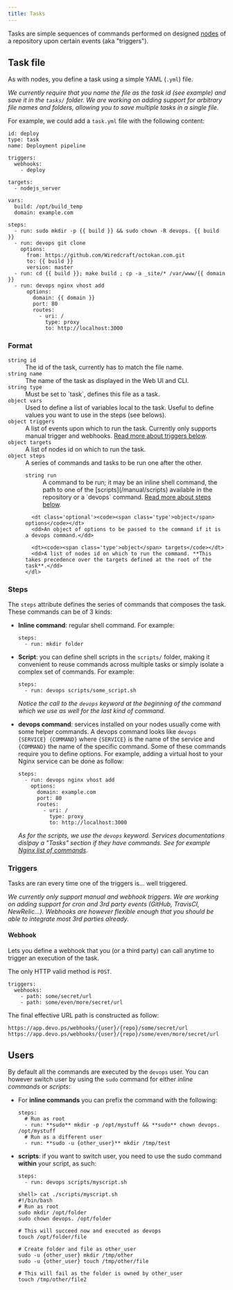 ```yaml
---
title: Tasks
---
```


Tasks are simple sequences of commands performed on designed [nodes](/manual/nodes) of a repository upon certain events (aka "triggers").

## Task file

As with nodes, you define a task using a simple YAML (`.yml`) file.

*We currently require that you name the file as the task id (see example) and save it in the `tasks/` folder. We are working on adding support for arbitrary file names and folders, allowing you to save multiple tasks in a single file.*

For example, we could add a `task.yml` file with the following content:

    id: deploy
    type: task
    name: Deployment pipeline

    triggers:
      webhooks:
        - deploy
    
    targets:
      - nodejs_server
    
    vars:
      build: /opt/build_temp
      domain: example.com
    
    steps:
      - run: sudo mkdir -p {{ build }} && sudo chown -R devops. {{ build }}
      - run: devops git clone
        options:
          from: https://github.com/Wiredcraft/octokan.com.git
          to: {{ build }}
          version: master
      - run: cd {{ build }}; make build ; cp -a _site/* /var/www/{{ domain }}
      - run: devops nginx vhost add
          options:
            domain: {{ domain }}
            port: 80
            routes:
              - uri: /
                type: proxy
                to: http://localhost:3000

### Format

<dl>
  <dt><code><span class='type'>string</span> id</code></dt>
  <dd>The id of the task, currently has to match the file name.</dd>

  <dt><code><span class='type'>string</span> name</code></dt>
  <dd>The name of the task as displayed in the Web UI and CLI.</dd>

  <dt><code><span class='type'>string</span> type</code></dt>
  <dd>Must be set to `task`, defines this file as a task.</dd>
  
  <dt class='optional'><code><span class='type'>object</span> vars</code></dt>
  <dd>Used to define a list of variables local to the task. Useful to define values you want to use in the steps (see belows).</dd>

  <dt class='optional'><code><span class='type'>object</span> triggers</code></dt>
  <dd>A list of events upon which to run the task. Currently only supports manual trigger and webhooks. <a href='#triggers'>Read more about triggers below</a>.</dd>

  <dt><code><span class='type'>object</span> targets</code></dt>
  <dd>A list of nodes id on which to run the task.</dd>

  <dt><code><span class='type'>object</span> steps</code></dt>
  <dd>
    A series of commands and tasks to be run one after the other.
    <dl>
      <dt><code><span class='type'>string</span> run</code></dt>
      <dd>A command to be run; it may be an inline shell command, the path to one of the [scripts](/manual/scripts) available in the repository or a `devops` command. <a href='#steps'>Read more about steps below</a>.</dd>
      
      <dt class='optional'><code><span class='type'>object</span> options</code></dt>
      <dd>An object of options to be passed to the command if it is a devops command.</dd>

      <dt><code><span class='type'>object</span> targets</code></dt>
      <dd>A list of nodes id on which to run the command. **This takes precedence over the targets defined at the root of the task**.</dd>
    </dl>
  </dd>
</dl>

### Steps

The `steps` attribute defines the series of commands that composes the task. These commands can be of 3 kinds:

- **Inline command**: regular shell command. For example:

      steps:
        - run: mkdir folder

- **Script**: you can define shell scripts in the `scripts/` folder, making it convenient to reuse commands across multiple tasks or simply isolate a complex set of commands. For example:

      steps:
        - run: devops scripts/some_script.sh

    *Notice the call to the `devops` keyword at the beginning of the command which we use as well for the last kind of command.*

- **devops command**: services installed on your nodes usually come with some helper commands. A devops command looks like `devops {SERVICE} {COMMAND}` where `{SERVICE}` is the name of the service and `{COMMAND}` the name of the specific command. Some of these commands require you to define options. For example, adding a virtual host to your Nginx service can be done as follow:

      steps:
        - run: devops nginx vhost add
          options:
            domain: example.com
            port: 80
            routes:
              - uri: /
                type: proxy
                to: http://localhost:3000

    *As for the scripts, we use the `devops` keyword. Services documentations dislpay a "Tasks" section if they have commands. See for example [Nginx list of commands](/services/nginx#tasks).*

### Triggers

Tasks are ran every time one of the triggers is... well triggered.

*We currently only support manual and webhook triggers. We are working on adding support for cron and 3rd party events (GitHub, TravisCI, NewRelic...). Webhooks are however flexible enough that you should be able to integrate most 3rd parties already.*

#### Webhook

Lets you define a webhook that you (or a third party) can call anytime to trigger an execution of the task.

The only HTTP valid method is `POST`.

```
triggers:
  webhooks:
    - path: some/secret/url
    - path: some/even/more/secret/url
```

The final effective URL path is constructed as follow:

```
https://app.devo.ps/webhooks/{user}/{repo}/some/secret/url
https://app.devo.ps/webhooks/{user}/{repo}/some/even/more/secret/url
```

## Users

By default all the commands are executed by the `devops` user. You can however switch user by using the `sudo` command for either *inline commands* or *scripts*:

- For **inline commands** you can prefix the command with the following:

      steps:
        # Run as root
        - run: **sudo** mkdir -p /opt/mystuff && **sudo** chown devops. /opt/mystuff
        # Run as a different user
        - run: **sudo -u {other_user}** mkdir /tmp/test

- **scripts**: if you want to switch user, you need to use the sudo command **within** your script, as such:

      steps:
        - run: devops scripts/myscript.sh
      
      shell> cat ./scripts/myscript.sh
      #!/bin/bash
      # Run as root
      sudo mkdir /opt/folder
      sudo chown devops. /opt/folder
      
      # This will succeed now and executed as devops
      touch /opt/folder/file
      
      # Create folder and file as other_user
      sudo -u {other_user} mkdir /tmp/other
      sudo -u {other_user} touch /tmp/other/file
      
      # This will fail as the folder is owned by other_user
      touch /tmp/other/file2